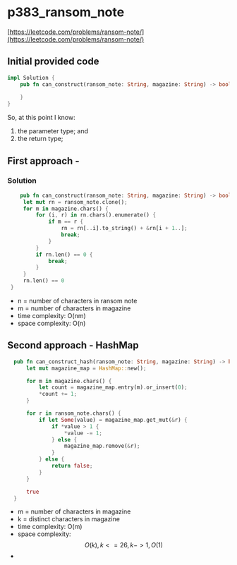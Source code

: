 # p383_ransom_note
[https://leetcode.com/problems/ransom-note/](https://leetcode.com/problems/ransom-note/)

## Initial provided code
```Rust
impl Solution {
    pub fn can_construct(ransom_note: String, magazine: String) -> bool {
        
    }
}
```

So, at this point I know:
1. the parameter type; and
2. the return type;

## First approach -

### Solution

```Rust
    pub fn can_construct(ransom_note: String, magazine: String) -> bool {
     let mut rn = ransom_note.clone();
     for m in magazine.chars() {
         for (i, r) in rn.chars().enumerate() {
             if m == r {
                 rn = rn[..i].to_string() + &rn[i + 1..];
                 break;
             }
         }
         if rn.len() == 0 {
             break;
         }
     }
     rn.len() == 0
 }
```

- n = number of characters in ransom note
- m = number of characters in magazine
- time complexity: O(nm)
- space complexity: O(n)

## Second approach - HashMap


```Rust
  pub fn can_construct_hash(ransom_note: String, magazine: String) -> bool {
      let mut magazine_map = HashMap::new();

      for m in magazine.chars() {
          let count = magazine_map.entry(m).or_insert(0);
          *count += 1;
      }

      for r in ransom_note.chars() {
          if let Some(value) = magazine_map.get_mut(&r) {
              if *value > 1 {
                  *value -= 1;
              } else {
                  magazine_map.remove(&r);
              }
          } else {
              return false;
          }
      }

      true
  }
 ```


- m = number of characters in magazine
- k = distinct characters in magazine
- time complexity: O(m)
- space complexity: 
$$
O(k), k <= 26, k -> 1, O(1)
$$
- 

